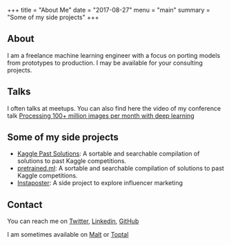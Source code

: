 +++
title = "About Me"
date = "2017-08-27"
menu = "main"
summary = "Some of my side projects"
+++

## About
I am a freelance machine learning engineer with a focus on porting models from prototypes to production. I may be available for your consulting projects.

## Talks

I often talks at meetups. You can also find here the video of my conference talk [
Processing 100+ million images per month with deep learning](https://www.dotconferences.com/2018/05/eliot-andres-processing-100-million-images-per-month-with-deep-learning)

## Some of my side projects

- [Kaggle Past Solutions](http://ndres.me/kaggle-past-solutions/): A sortable and searchable compilation of solutions to past Kaggle competitions.
- [pretrained.ml](http://pretrained.ml/): A sortable and searchable compilation of solutions to past Kaggle competitions.
- [Instaposter](http://instaposter.fr/): A side project to explore influencer marketing


## Contact

You can reach me on [Twitter](https://twitter.com/eliotandres), [Linkedin](https://www.linkedin.com/in/eliotandres), [GitHub](https://github.com/EliotAndres)

I am sometimes available on [Malt](https://www.malt.fr/profile/eliotandres) or [Toptal](https://www.toptal.com/resume/eliot-andres)
